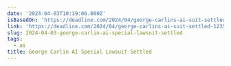```yaml
---
date: '2024-04-03T10:19:06.000Z'
isBasedOn: 'https://deadline.com/2024/04/george-carlins-ai-suit-settled-1235874564/'
link: 'https://deadline.com/2024/04/george-carlins-ai-suit-settled-1235874564/'
slug: 2024-04-03-george-carlin-ai-special-lawsuit-settled
tags:
  - ai
title: George Carlin AI Special Lawsuit Settled
---
```


